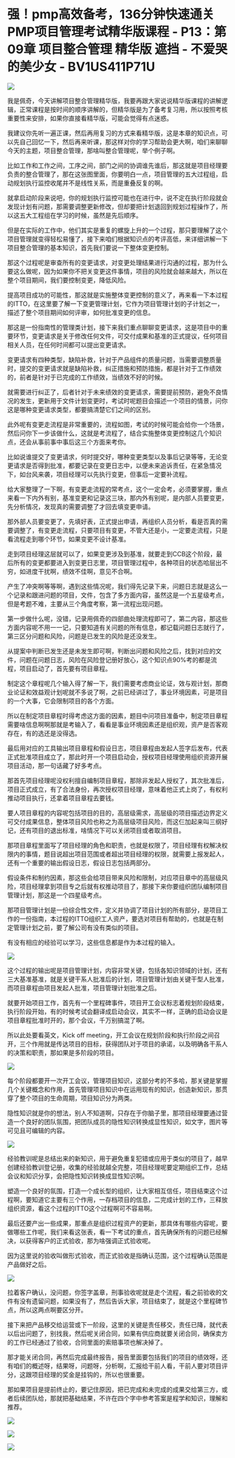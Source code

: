 # 强！pmp高效备考，136分钟快速通关PMP项目管理考试精华版课程 - P13：第09章 项目整合管理 精华版 遮挡 - 不爱哭的美少女 - BV1US411P71U

![](img/0b7389a56c291e524b541c7814a40bcf_0.png)

我是佩奇，今天讲解项目整合管理精华版，我要再跟大家说说精华版课程的讲解逻辑，正常课程是按时间的顺序讲解的，但精华版是为了备考复习用，所以按照考核重要性来安排，如果你直接看精华版，可能会觉得有点迷惑。

我建议你先听一遍正课，然后再用复习的方式来看精华版，这是本章的知识点，可以先自己回忆一下，然后再来听课，那这样对你的学习帮助会更大啊，咱们来聊聊今天的主题，项目整合管理，那啥叫整合管理呢，举个例子啊。

比如工作和工作之间，工序之间，部门之间的协调谁先谁后，那这就是项目经理要负责的整合管理了，那在这张图里面，你要明白一点，项目管理的五大过程组，启动规划执行监控收尾并不是线性关系，而是重叠反复的啊。

就拿启动阶段来说吧，你的规划执行监控可能也在进行中，说不定在执行阶段就会发现计划有问题，那需要调整更新修改，但却要把计划退回到规划过程操作了，所以这五大工程组在学习的时候，虽然是先后顺序。

但是在实际的工作中，他们其实是重复的螺旋上升的一个过程，那只要理解了这个项目管理就变得轻松易懂了，接下来咱们根据知识点的考评高低，来详细讲解一下项目整合管理的基本知识，首先我们要说一下整体变更控制。

那这个过程呢是审查所有的变更请求，对变更处理结果进行沟通的过程，那为什么要这么做呢，因为如果你不把关变更这件事情，项目的风险就会越来越大，所以在整个项目期间，我们要控制变更，降低风险。

提高项目成功的可能性，那这就是实施整体变更控制的意义了，再来看一下本过程的ITTO，在这里要了解一下变更管理计划，它作为项目管理计划的子计划之一，描述了整个项目期间如何评审，如何批准变更的信息。

那这是一份指南性的管理类计划，接下来我们重点聊聊变更请求，这是项目中的重要环节，变更请求是关于修改任何文件，可交付成果和基准的正式提议，任何项目相关人员，在任何时间都可以提出变更请求。

变更请求有四种类型，缺陷补救，针对于产品组件的质量问题，当需要调整质量时，提交的变更请求就是缺陷补救，纠正措施和预防措施，都是针对于工作绩效的，前者是针对于已完成的工作绩效，当绩效不好的时候。

就需要进行纠正了，后者针对于未来绩效的变更请求，需要提前预防，避免不良情况的发生，更新用于文件计划变更时，考试时呢题目会描述一个项目的情景，问你这是哪种变更请求类型，都要搞清楚它们之间的区别。

此外呢有变更走流程是非常重要的，流程如图，考试的时候可能会给你一个场景，然后问你下一步该做什么，这就是考流程了，结合实施整体变更控制这几个知识点，还会从事前事中事后这三个方面来考你。

比如说谁提交了变更请求，何时提交好，哪种变更类型以及事后记录等等，无论变更请求是否得到批准，都要记录在变更日志中，以便未来追诉责任，在紧急情况下，如台风来袭，项目经理可以先执行变更，但事后一定要补流程。

给大家整理了一下啊，有变更走流程的常考点，这个一定会考，必须要掌握，重点来看一下内外有别，基准变更和记录这三块，那内外有别呢，是内部人员要变更，先分析情况，发现真的需要调整了才回去填变更申请。

那外部人员要变更了，先填好表，正式提出申请，再组织人员分析，看是否真的需要调整了，有变更走流程，只要项目有变更，不管大还是小，一定要走流程，只是看流程走到哪个环节，如果变更不设计基准。

走到项目经理这层就可以了，如果变更涉及到基准，就要走到CCB这个阶段，最后所有的变更都要进入到变更日志里，项目管理过程中，各种项目的状态哈层出不穷，如进度干扰啊，绩效不佳啊，意见不合啊。

产生了冲突啊等等啊，遇到这些情况呢，我们得先记录下来，问题日志就是这么一个记录和跟进问题的项目，文件，包含了多方面内容，虽然这是一个五星级考点，但是考题不难，主要从三个角度考察，第一流程出现问题。

第一步做什么呢，没错，记录用佩奇的四部曲处理流程即可了，第二内容，那这些方面内容呢不用一一记，只要知道有关问题的所有信息，都记载问题日志就行了，第三区分问题和风险，问题是已发生的风险是还没发生。

从提案中判断已发生还是未发生即可啊，判断出问题和风险之后，找到对应的文件，问题在问题日志，风险在风险登记册好放心，这个知识点90%考的都是流程，项目启动了，首先要有项目章程。

制定这个章程呢几个输入得了解一下，我们需要考虑商业论证，效与观计划，那商业论证和效益观计划呢就不多说了啊，之前已经讲过了，事业环境因素，可是项目的一个大事，它会限制项目的各个方面。

所以在制定项目章程时得考虑这方面的因素，题目中问项目准备中，制定项目章程需要啥信息啊啊那就是考输入了，看看是事业环境因素还是组织观，资产是否客观存在，有的选还是没得选。

最后用对应的工具输出项目章程和假设日志，项目章程由发起人签字后发布，代表正式批准项目成立了，那此时开一个项目启动会，授权项目经理使用组织资源开展项目活动，那一句话藏了好多考点。

那首先项目经理呢没权利擅自编制项目章程，那除非发起人授权了，其次批准后，项目正式成立，有了合法身份，再次授权项目经理，意味着他正式上岗了，有权利推动项目执行，还拿着项目章程去要钱。

要人项目章程的内容呢包括项目的目的，高层级需求，高层级的项目描述边界定义可交付成果信息，整体项目风险也称之为高层级项目风险，而这仨加起来叫三纲好记，还有项目的退出标准，啥情况下可以关闭项目或者取消项目。

那项目章程里面写了项目经理的角色和职责，也就是权限了，项目经理有权解决权限内的事情，题目说超出项目范围或者超出项目经理的权限，就需要上报发起人，还有一个重要的输出假设日志，假设日志包括两部分。

假设条件和制约因素，那这些会给项目带来风险和限制，对应项目章中的高层级风险，项目经理拿到项目专之后就有权推动项目了，那接下来你要组织团队编制项目管理计划，那这是一个四星级考点。

那项目管理计划是一份综合性文件，定义并协调了项目计划的所有部分，是项目工作的一份指南，本过程的ITTO组织工人资产，要选对项目有帮助的，也就是在制定管理计划之前，要了解公司有没有类似的项目。

有没有相应的经验可以学习，这些信息都是作为本过程的输入。

![](img/0b7389a56c291e524b541c7814a40bcf_2.png)

这个过程的输出呢是项目管理计划，内容非常关键，包括各知识领域的计划，还有三大基准基准，就是关键干系人批准后的计划，项目管理计划由关键干型人批准，而项目章程由项目发起人批准，项目管理计划批准之后。

就要开始项目工作，首先有一个里程碑事件，项目开工会议标志着规划阶段结束，执行阶段开始，有的时候考试会翻译成启动会议，其实不一样，正确的启动会议是项目章程批准时开的，那个会议，千万别搞混了啊。

所以此处要看英文，Kick off meeting，开工会议在规划阶段和执行阶段之间召开，三个作用就是传达项目的目标，获得团队对于项目的承诺，以及明确各干系人的决策和职责，那如果是多阶段的项目。



![](img/0b7389a56c291e524b541c7814a40bcf_4.png)

每个阶段都要开一次开工会议，管理项目知识，这部分考的不多哈，那关键是掌握几个关键概念和作用，首先管理项目知识中在运用现有的知识，创造新知识，那贯穿了整个项目的生命周期，项目知识分为两类。

隐性知识就是你的想法，别人不知道啊，只存在于你脑子里，那项目经理要通过营造一个良好的团队氛围，把团队成员的隐性知识转换成显性知识，如文字，图片等可见且可编辑的内容。



![](img/0b7389a56c291e524b541c7814a40bcf_6.png)

经验教训呢是总结出来的新知识，用于避免重复犯错或应用于类似的项目了，越早创建经验教训登记册，收集的经验就越全完整，项目经理呢要定期组织工作，总结会议和知识分享，会把隐性知识转换成显性知识啊。

塑造一个良好的氛围，打造一个成长型的组织，让大家相互信任，项目结束这个过程啊，要知道它主要有三个作用，一存档项目的信息，二完成计划的工作，三释放组织资源，看这个过程的ITTO这个过程啊可不容易啊。

最后还要产出一些成果，那重点是组织过程资产的更新，那具体有哪些内容呢，要做哪些工作呢，我们来看这张表，看一下考试的重点，首先确保所有的问题已经解决，以获得客户的正式验收，那为啥强调正式验收呢。

因为这里说的验收叫做形式验收，而正式验收是指确认范围，这个过程确认范围是产品做好之后。

![](img/0b7389a56c291e524b541c7814a40bcf_8.png)

拉着客户确认，没问题，你签字盖章，刑事验收呢就是走个流程，看之前验收的文件有没有遗留问题，如果没有了，然后告诉大家，项目结束了，就是这个里程碑节点，所以这两点啊要区分开。

接下来把产品移交给运营或下一阶段，这里的关键是责任移交，责任已降，就代表以后出问题了，别找我，然后呢关闭合同，如果有供应商就要关闭合同，确保卖方的工作已经通过了验收，合同里面的索赔事项也解决掉了。

那才能关闭合同，再然后完成最终报告，报告里面要包括我们的项目的绩效呀，还有咱们的概述呀，结果呀，问题呀，分析啊，汇报给干前人看，干前人要对项目评分，这跟项目经理的奖金是挂钩的，所以也很重要。

那如果项目是提前终止的，要记住原因，把已完成和未完成的成果交给第三方，或者后续团队给，那就把基础结果，不许在四个字中参考答案是程学和知识，理解和推荐。



![](img/0b7389a56c291e524b541c7814a40bcf_10.png)

![](img/0b7389a56c291e524b541c7814a40bcf_11.png)

![](img/0b7389a56c291e524b541c7814a40bcf_12.png)